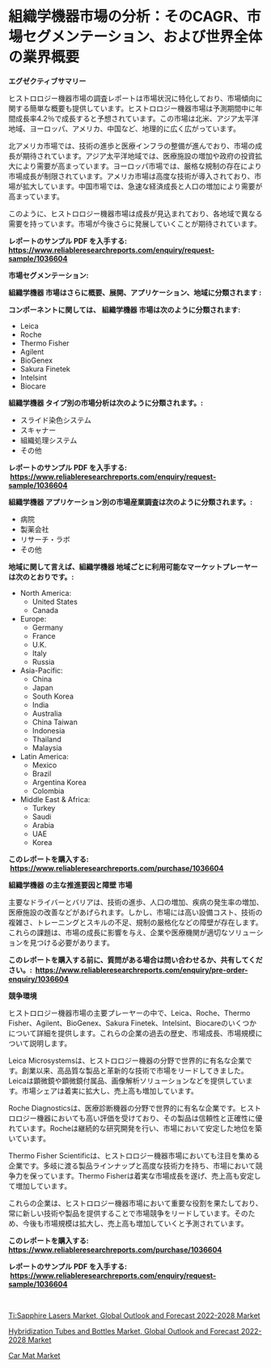 <p><h1>組織学機器市場の分析：そのCAGR、市場セグメンテーション、および世界全体の業界概要</h1></p><p><strong>エグゼクティブサマリー</strong></p>
<p><p>ヒストロロジー機器市場の調査レポートは市場状況に特化しており、市場傾向に関する簡単な概要も提供しています。ヒストロロジー機器市場は予測期間中に年間成長率4.2％で成長すると予想されています。この市場は北米、アジア太平洋地域、ヨーロッパ、アメリカ、中国など、地理的に広く広がっています。</p><p>北アメリカ市場では、技術の進歩と医療インフラの整備が進んでおり、市場の成長が期待されています。アジア太平洋地域では、医療施設の増加や政府の投資拡大により需要が高まっています。ヨーロッパ市場では、厳格な規制の存在により市場成長が制限されています。アメリカ市場は高度な技術が導入されており、市場が拡大しています。中国市場では、急速な経済成長と人口の増加により需要が高まっています。</p><p>このように、ヒストロロジー機器市場は成長が見込まれており、各地域で異なる需要を持っています。市場が今後さらに発展していくことが期待されています。</p></p>
<p><strong>レポートのサンプル PDF を入手する: <a href="https://www.reliableresearchreports.com/enquiry/request-sample/1036604">https://www.reliableresearchreports.com/enquiry/request-sample/1036604</a></strong></p>
<p><strong>市場セグメンテーション:</strong></p>
<p><strong> 組織学機器 市場はさらに概要、展開、アプリケーション、地域に分類されます :</strong></p>
<p><strong>コンポーネントに関しては、 組織学機器 市場は次のように分類されます: &nbsp;</strong></p>
<p><ul><li>Leica</li><li>Roche</li><li>Thermo Fisher</li><li>Agilent</li><li>BioGenex</li><li>Sakura Finetek</li><li>Intelsint</li><li>Biocare</li></ul></p>
<p><strong> 組織学機器 タイプ別の市場分析は次のように分類されます。:</strong></p>
<p><ul><li>スライド染色システム</li><li>スキャナー</li><li>組織処理システム</li><li>その他</li></ul></p>
<p><strong>レポートのサンプル PDF を入手する: &nbsp;<a href="https://www.reliableresearchreports.com/enquiry/request-sample/1036604">https://www.reliableresearchreports.com/enquiry/request-sample/1036604</a></strong></p>
<p><strong> 組織学機器 アプリケーション別の市場産業調査は次のように分類されます。:</strong></p>
<p><ul><li>病院</li><li>製薬会社</li><li>リサーチ・ラボ</li><li>その他</li></ul></p>
<p><strong>地域に関して言えば、組織学機器 地域ごとに利用可能なマーケットプレーヤーは次のとおりです。:</strong></p>
<p><ul>
    <li>
        North America:
        <ul>
            <li>United States</li>
            <li>Canada</li>
        </ul>
    </li>
    <li>
        Europe:
        <ul>
            <li>Germany</li>
            <li>France</li>
            <li>U.K.</li>
            <li>Italy</li>
            <li>Russia</li>
        </ul>
    </li>
    <li>
        Asia-Pacific:
        <ul>
            <li>China</li>
            <li>Japan</li>
            <li>South Korea</li>
            <li>India</li>
            <li>Australia</li>
            <li>China Taiwan</li>
            <li>Indonesia</li>
            <li>Thailand</li>
            <li>Malaysia</li>
        </ul>
    </li>
    <li>
        Latin America:
        <ul>
            <li>Mexico</li>
            <li>Brazil</li>
            <li>Argentina Korea</li>
            <li>Colombia</li>
        </ul>
    </li>
    <li>
        Middle East & Africa:
        <ul>
            <li>Turkey</li>
            <li>Saudi</li>
            <li>Arabia</li>
            <li>UAE</li>
            <li>Korea</li>
        </ul>
    </li>
    </ul></p>
<p><strong>このレポートを購入する: &nbsp;<a href="https://www.reliableresearchreports.com/purchase/1036604">https://www.reliableresearchreports.com/purchase/1036604</a></strong></p>
<p><strong>組織学機器 の主な推進要因と障壁 市場</strong></p>
<p><p>主要なドライバーとバリアは、技術の進歩、人口の増加、疾病の発生率の増加、医療施設の改善などがあげられます。しかし、市場には高い設備コスト、技術の複雑さ、トレーニングとスキルの不足、規制の厳格化などの障壁が存在します。これらの課題は、市場の成長に影響を与え、企業や医療機関が適切なソリューションを見つける必要があります。</p></p>
<p><strong>このレポートを購入する前に、質問がある場合は問い合わせるか、共有してください。:&nbsp; <a href="https://www.reliableresearchreports.com/enquiry/pre-order-enquiry/1036604">https://www.reliableresearchreports.com/enquiry/pre-order-enquiry/1036604</a></strong></p>
<p><strong>競争環境</strong></p>
<p><p>ヒストロロジー機器市場の主要プレーヤーの中で、Leica、Roche、Thermo Fisher、Agilent、BioGenex、Sakura Finetek、Intelsint、Biocareのいくつかについて詳細を提供します。これらの企業の過去の歴史、市場成長、市場規模について説明します。</p><p>Leica Microsystemsは、ヒストロロジー機器の分野で世界的に有名な企業です。創業以来、高品質な製品と革新的な技術で市場をリードしてきました。Leicaは顕微鏡や顕微鏡付属品、画像解析ソリューションなどを提供しています。市場シェアは着実に拡大し、売上高も増加しています。</p><p>Roche Diagnosticsは、医療診断機器の分野で世界的に有名な企業です。ヒストロロジー機器においても高い評価を受けており、その製品は信頼性と正確性に優れています。Rocheは継続的な研究開発を行い、市場において安定した地位を築いています。</p><p>Thermo Fisher Scientificは、ヒストロロジー機器市場においても注目を集める企業です。多岐に渡る製品ラインナップと高度な技術力を持ち、市場において競争力を保っています。Thermo Fisherは着実な市場成長を遂げ、売上高も安定して増加しています。</p><p>これらの企業は、ヒストロロジー機器市場において重要な役割を果たしており、常に新しい技術や製品を提供することで市場競争をリードしています。そのため、今後も市場規模は拡大し、売上高も増加していくと予測されています。</p></p>
<p><strong>このレポートを購入する: &nbsp; <a href="https://www.reliableresearchreports.com/purchase/1036604">https://www.reliableresearchreports.com/purchase/1036604</a></strong></p>
<p><strong>レポートのサンプル PDF を入手する: &nbsp;<a href="https://www.reliableresearchreports.com/enquiry/request-sample/1036604">https://www.reliableresearchreports.com/enquiry/request-sample/1036604</a></strong><strong></strong></p>
<p>&nbsp;</p>
<p><p><a href="https://view.publitas.com/reportprime-1/ti-sapphire-lasers-market-global-outlook-and-forecast-2022-2028-market-with-the-goal-of-estimating-the-market-size-and-future-growth-potential-of-various-market-segments-based-on-component-applications-end-user-and-region/">Ti:Sapphire Lasers Market, Global Outlook and Forecast 2022-2028 Market</a></p><p><a href="https://view.publitas.com/reportprime-1/hybridization-tubes-and-bottles-market-global-outlook-and-forecast-2022-2028-market-share-market-new-trends-analysis-report-by-type-by-application-by-end-use-by-region-and-segment-forecasts-2023-2030/">Hybridization Tubes and Bottles Market, Global Outlook and Forecast 2022-2028 Market</a></p><p><a href="https://github.com/Glendatilghmankmgz0rbhwpy/Market-Research-Report-List-1/blob/main/car-mat-market.md">Car Mat Market</a></p></p>